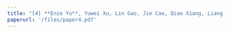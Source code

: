 ```yaml
---
title: "[4] **Enze Yu**, Yuwei Xu, Lin Gao, Jie Cao, Qiao Xiang, Liang He，R-manager: Consortium Blockchain-based Vehicle Reputation Management for High-quality Reports in Traffic-oriented Crowdsourcing，IEEE Transactions on Vehicular Technology (TVT)，2024. *(SCI-2)*"
paperurl: '/files/paper4.pdf'
---
```


